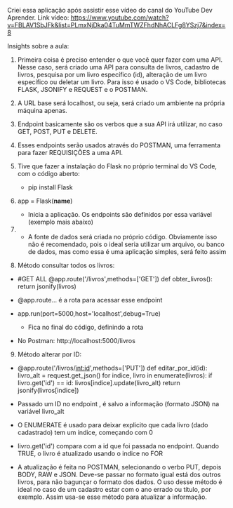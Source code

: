 Criei essa aplicação após assistir esse vídeo do canal do YouTube Dev Aprender.
Link vídeo: https://www.youtube.com/watch?v=FBLAV1SbJFk&list=PLmxNjDka04TuMmTWZFhdNhACLFg8YSzj7&index=8

Insights sobre a aula:

1. Primeira coisa é preciso entender o que você quer fazer com uma API. Nesse caso, será criado uma API para consulta de livros, cadastro de livros, pesquisa por um livro específico (id), alteração de um livro específico
ou deletar um livro. Para isso é usado o VS Code, bibliotecas FLASK, JSONIFY e REQUEST e o POSTMAN.

2. A URL base será localhost, ou seja, será criado um ambiente na própria máquina apenas.

3. Endpoint basicamente são os verbos que a sua API irá utilizar, no caso GET, POST, PUT e DELETE.

4. Esses endpoints serão usados através do POSTMAN, uma ferramenta para fazer REQUISIÇÕES a uma API.

5. Tive que fazer a instalação do Flask no próprio terminal do VS Code, com o código aberto:

    - pip install Flask

6. app = Flask(__name__) 

	  - Inicia a aplicação. Os endpoints são definidos por essa variável (exemplo mais abaixo)
  
 7. - A fonte de dados será criada no próprio código. Obviamente isso não é recomendado, pois o ideal seria utilizar um arquivo, ou banco de dados, mas como essa é uma aplicação simples, será feito assim

8. Método consultar todos os livros:

 - #GET ALL
	@app.route('/livros',methods=['GET'])
	def obter_livros():
      return jsonify(livros)

- @app.route... é a rota para acessar esse endpoint

- app.run(port=5000,host='localhost',debug=True)

   - Fica no final do código, definindo a rota
 
- No Postman: http://localhost:5000/livros

9. Método alterar por ID:

- @app.route('/livros/<int:id>',methods=['PUT'])
   def editar_por_id(id):
  	    livro_alt = request.get_json()
  	    for indice, livro in enumerate(livros):
      	    if livro.get('id') == id:
          	    livros[indice].update(livro_alt)
                return jsonify(livros[indice])

 -  Passado um ID no endpoint , é salvo a informação (formato JSON) na variável livro_alt

 - O ENUMERATE é usado para deixar explicito que cada livro (dado cadastrado) tem um índice, começando com 0

 - livro.get('id') compara com a id que foi passada no endpoint. Quando TRUE, o livro é atualizado usando o indice no FOR

 - A atualização é feita no POSTMAN, selecionando o verbo PUT, depois BODY, RAW e JSON. Deve-se passar no formato igual está dos outros livros, para
	não bagunçar o formato dos dados. O uso desse método é ideal no caso de um cadastro estar com o ano errado ou título, por exemplo.
	Assim usa-se esse método para atualizar a informação.  





